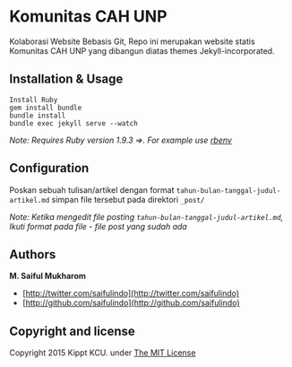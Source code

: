 # Komunitas CAH UNP
Kolaborasi Website Bebasis Git, Repo ini merupakan website statis Komunitas CAH UNP yang dibangun diatas themes Jekyll-incorporated.

## Installation & Usage
    Install Ruby
    gem install bundle
    bundle install
    bundle exec jekyll serve --watch

_Note: Requires Ruby version 1.9.3 =>. For example use [rbenv](https://github.com/sstephenson/rbenv)_

## Configuration
Poskan sebuah tulisan/artikel dengan format `tahun-bulan-tanggal-judul-artikel.md` simpan file tersebut pada direktori `_post/`

_Note: Ketika mengedit file posting `tahun-bulan-tanggal-judul-artikel.md`, Ikuti format pada file - file post yang sudah ada_

## Authors

**M. Saiful Mukharom**

+ [http://twitter.com/saifulindo](http://twitter.com/saifulindo)
+ [http://github.com/saifulindo](http://github.com/saifulindo)

## Copyright and license

Copyright 2015 Kippt KCU. under [The MIT License ](LICENSE)
